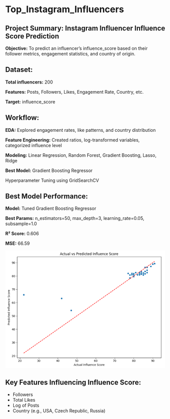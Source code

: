 # Top_Instagram_Influencers
## Project Summary: Instagram Influencer Influence Score Prediction
**Objective:** To predict an influencer’s influence_score based on their follower metrics, engagement statistics, and country of origin.

## Dataset:
**Total influencers:** 200

**Features:** Posts, Followers, Likes, Engagement Rate, Country, etc.

**Target:** influence_score

## Workflow:
**EDA:** Explored engagement rates, like patterns, and country distribution

**Feature Engineering:** Created ratios, log-transformed variables, categorized influence level

**Modeling:** Linear Regression, Random Forest, Gradient Boosting, Lasso, Ridge

**Best Model:** Gradient Boosting Regressor

Hyperparameter Tuning using GridSearchCV

## Best Model Performance:
**Model:** Tuned Gradient Boosting Regressor

**Best Params:** n_estimators=50, max_depth=3, learning_rate=0.05, subsample=1.0

**R² Score:** 0.606

**MSE:** 66.59

![Actual Vs Predicted](actual_vs_predicted.png)

## Key Features Influencing Influence Score:
- Followers
- Total Likes
- Log of Posts
- Country (e.g., USA, Czech Republic, Russia)
